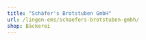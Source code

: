 ```yaml
---
title: "Schäfer's Brotstuben GmbH"
url: /lingen-ems/schaefers-brotstuben-gmbh/
shop: Bäckerei
---
```

